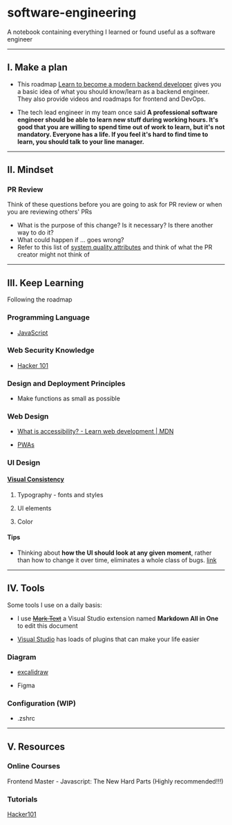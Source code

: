 # software-engineering

A notebook containing everything I learned or found useful as a software engineer

---

## I. Make a plan

- This roadmap [Learn to become a modern backend developer](https://roadmap.sh/backend) gives you a basic idea of what you should know/learn as a backend engineer. They also provide videos and roadmaps for frontend and DevOps.

- The tech lead engineer in my team once said **A professional software engineer should be able to learn new stuff during working hours. It's good that you are willing to spend time out of work to learn, but it's not mandatory. Everyone has a life. If you feel it's hard to find time to learn, you should talk to your line manager.**

---

## II. Mindset

### PR Review

Think of these questions before you are going to ask for PR review or when you are reviewing others' PRs

- What is the purpose of this change? Is it necessary? Is there another way to do it?
- What could happen if ... goes wrong?
- Refer to this list of [system quality attributes](https://en.wikipedia.org/wiki/List_of_system_quality_attributes) and think of what the PR creator might not think of

---

## III. Keep Learning

Following the roadmap

### Programming Language

- [JavaScript](./notes/javascript.md)

### Web Security Knowledge

- [Hacker 101](./notes.hacker101.md)

### Design and Deployment Principles

- Make functions as small as possible

### Web Design

- [What is accessibility? - Learn web development | MDN](https://developer.mozilla.org/en-US/docs/Learn/Accessibility/What_is_accessibility)

- [PWAs](./notes/progressive-web-apps.md)

### UI Design

#### [Visual Consistency](https://uxpin.medium.com/web-ui-design-for-the-human-eye-principles-of-visual-consistency-part-2-7b5d8b647602https://uxpin.medium.com/web-ui-design-for-the-human-eye-principles-of-visual-consistency-part-2-7b5d8b647602)

1. Typography - fonts and styles

2. UI elements

3. Color

#### Tips

- Thinking about ****how the UI should look at any given moment****, rather than how to change it over time, eliminates a whole class of bugs. [link](https://reactjs.org/docs/rendering-elements.html)

---

## IV. Tools

Some tools I use on a daily basis:

- I use ~~[Mark Text](https://github.com/marktext/marktext)~~ a Visual Studio extension named **Markdown All in One** to edit this document

- [Visual Studio](https://visualstudio.microsoft.com/) has loads of plugins that can make your life easier

### Diagram

- [excalidraw](https://excalidraw.com/)

- Figma

### Configuration (WIP)

- .zshrc

---

## V. Resources

### Online Courses

Frontend Master - Javascript: The New Hard Parts (Highly recommended!!!)

### Tutorials

[Hacker101](https://www.hacker101.com/start-here)
